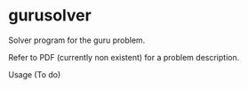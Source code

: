 gurusolver
==========

Solver program for the guru problem.

Refer to PDF (currently non existent) for a problem description.

Usage (To do)
